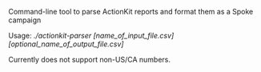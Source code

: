 Command-line tool to parse ActionKit reports and format them as a Spoke campaign

Usage: _./actionkit-parser [name_of_input_file.csv] [optional_name_of_output_file.csv]_

Currently does not support non-US/CA numbers.
